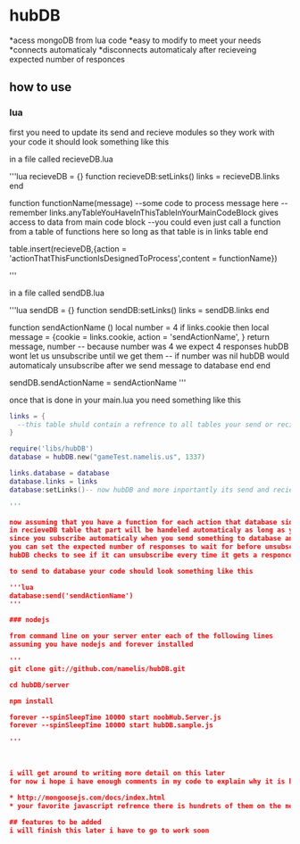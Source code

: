 # hubDB
*acess mongoDB from lua code
*easy to modify to meet your needs
*connects automaticaly
*disconnects automaticaly after recieveing expected number of responces

## how to use
### lua

first you need to update its send and recieve modules so they work with your code it should look something like this 


in a file called recieveDB.lua

'''lua
recieveDB = {}
function recieveDB:setLinks()
  links = recieveDB.links
end


function functionName(message) 
  --some code to process message here 
  --remember links.anyTableYouHaveInThisTableInYourMainCodeBlock gives access to data from main code block
  --you could even just call a function from a table of functions here so long as that table is in links table
end


table.insert(recieveDB,{action = 'actionThatThisFunctionIsDesignedToProcess',content = functionName})

'''

in a file called sendDB.lua

'''lua
sendDB  = {}
function sendDB:setLinks()
  links = sendDB.links
end

function sendActionName ()
  local number = 4
  if links.cookie then
    local message = {cookie = links.cookie,
		     action = 'sendActionName',
                     }
   return message, number  -- because number was 4 we expect 4 responses hubDB wont let us unsubscribe until we get them 
                           -- if number was nil hubDB would automaticaly unsubscribe after we send message to database
  end
end

sendDB.sendActionName = sendActionName
'''


once that is done in your main.lua you need something like this

```lua
links = {
  --this table shuld contain a refrence to all tables your send or recieve functions will need access to 
}

require('libs/hubDB')
database = hubDB.new("gameTest.namelis.us", 1337)

links.database = database
database.links = links
database:setLinks()-- now hubDB and more inportantly its send and recieve modules have a refrence to the links table so you can make changes to variables in main from ether

'''

now assuming that you have a function for each action that database side of this will send
in recieveDB table that part will be handeled automaticaly as long as you are subscribed
since you subscribe automaticaly when you send something to database and 
you can set the expected number of responses to wait for before unsubscribing in send function
hubDB checks to see if it can unsubscribe every time it gets a responce matching your name and id 

to send to database your code should look something like this

'''lua
database:send('sendActionName')
'''

### nodejs

from command line on your server enter each of the following lines
assuming you have nodejs and forever installed 

'''
git clone git://github.com/namelis/hubDB.git

cd hubDB/server

npm install

forever --spinSleepTime 10000 start noobHub.Server.js
forever --spinSleepTime 10000 start hubDB.sample.js 

'''



i will get around to writing more detail on this later 
for now i hope i have enough comments in my code to explain why it is how it is if something is unclear hopefully one of these resorces will be helpfull

* http://mongoosejs.com/docs/index.html
* your favorite javascript refrence there is hundrets of them on the net

## features to be added 
i will finish this later i have to go to work soon 
